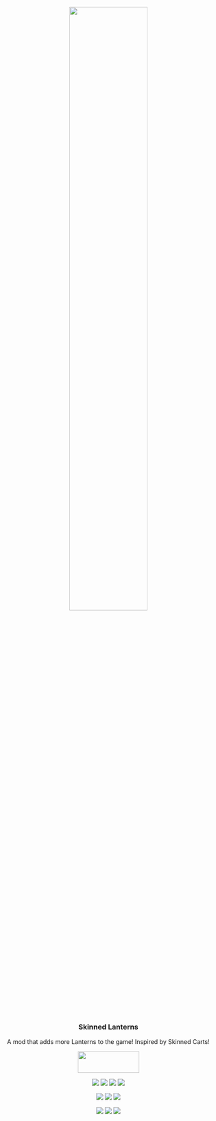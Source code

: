 <p align="center"><img src="https://github.com/StevePlayzz/Skinned-Lanterns-Fabric/blob/1.18.x/src/main/resources/assets/skinnedlanterns/logo-background.png?raw=true" width=60%></p>
<h3 align="center">Skinned Lanterns</h3>

<p align="center">A mod that adds more Lanterns to the game! Inspired by Skinned Carts!</p>
<p align="center">
    <a href="https://www.curseforge.com/minecraft/mc-mods/fabric-api"><img src="https://i.imgur.com/Ol1Tcf8.png" width="143" height="50"/></a>
</p>
<p align="center">
  <a href="https://discord.gg/MDfJxJZ"><img src="https://img.shields.io/discord/440256241932173323?label=&color=c47543&labelColor=ffa254&logo=Discord&logoColor=5d3114&style=for-the-badge"></a>
  <a href="https://twitter.com/playzz_steven"><img src="https://img.shields.io/twitter/follow/playzz_steven?label=&color=c47543&labelColor=ffa254&logo=Twitter&logoColor=5d3114&style=for-the-badge"></a>
  <a href="https://github.com/StevePlayzz/Skinned-Lanterns-Fabric/blob/1.18.x/LICENSE"><img src="https://img.shields.io/badge/Code License-MIT-red.svg?style=for-the-badge&color=c47543&labelColor=ffa254"></a>
  <a href="https://github.com/StevePlayzz/Skinned-Lanterns-Fabric/blob/1.18.x/LICENSE_ASSETS"><img src="https://img.shields.io/badge/Art License-ARR-red.svg?style=for-the-badge&color=c47543&labelColor=ffa254"></a>
</p>
<p align="center">
  <img src="https://img.shields.io/badge/-Forge-orange?style=for-the-badge&color=e04e14">
  <a href="https://www.curseforge.com/minecraft/mc-mods/skinned-lanterns"><img src="http://cf.way2muchnoise.eu/414154.svg?badge_style=for_the_badge"></a>
  <a href="https://www.curseforge.com/minecraft/mc-mods/skinned-lanterns"><img src="http://cf.way2muchnoise.eu/versions/414154.svg?badge_style=for_the_badge"></a>
</p>
<p align="center">
  <img src="https://img.shields.io/badge/-Fabric-orange?style=for-the-badge&color=e04e14">
  <a href="https://www.curseforge.com/minecraft/mc-mods/skinned-lanterns-fabric"><img src="http://cf.way2muchnoise.eu/422527.svg?badge_style=for_the_badge"></a>
  <a href="https://www.curseforge.com/minecraft/mc-mods/skinned-lanterns-fabric"><img src="http://cf.way2muchnoise.eu/versions/422527.svg?badge_style=for_the_badge"></a>
</p>